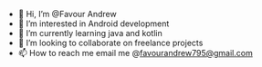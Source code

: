 - 👋 Hi, I’m @Favour Andrew
- 👀 I’m interested in Android development
- 🌱 I’m currently learning java and kotlin
- 💞️ I’m looking to collaborate on freelance  projects
- 📫 How to reach me email me @favourandrew795@gmail.com

<!---
FavieA/FavieA is a ✨ special ✨ repository because its `README.md` (this file) appears on your GitHub profile.
You can click the Preview link to take a look at your changes.
--->
